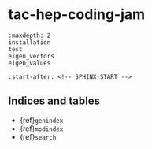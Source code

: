 # tac-hep-coding-jam

```{toctree}
:maxdepth: 2
installation
test
eigen_vectors
eigen_values
```

```{include} ../README.rst
:start-after: <!-- SPHINX-START -->
```

## Indices and tables

- {ref}`genindex`
- {ref}`modindex`
- {ref}`search`
